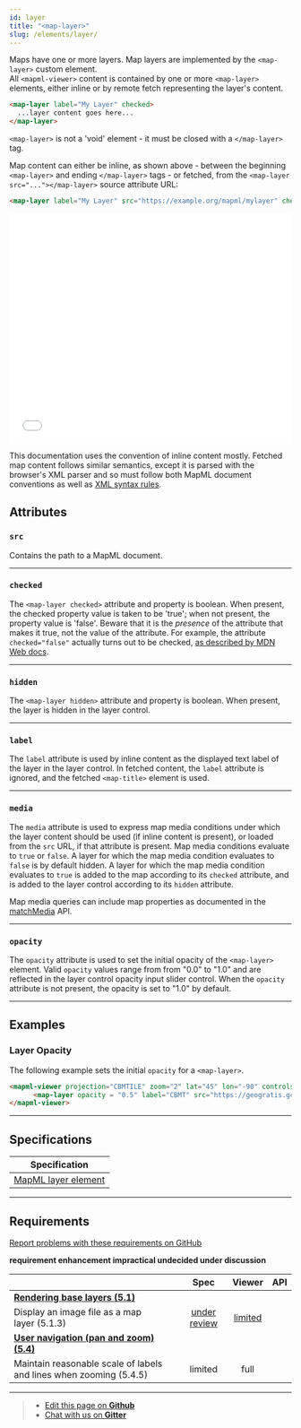 ```yaml
---
id: layer
title: "<map-layer>"
slug: /elements/layer/
---
```


Maps have one or more layers. Map layers are implemented by the `<map-layer>` custom element.  
All `<mapml-viewer>` content is contained by one or more `<map-layer>` elements, either inline or by remote fetch representing the layer's content.

```html
<map-layer label="My Layer" checked>
  ...layer content goes here...
</map-layer>
```

`<map-layer>` is not a 'void' element - it must be closed with a `</map-layer>` tag.

Map content can either be inline, as shown above - between the beginning `<map-layer>` and ending `</map-layer>` tags -
or fetched, from the `<map-layer src="..."></map-layer>` source attribute URL:

```html
<map-layer label="My Layer" src="https://example.org/mapml/mylayer" checked></map-layer>
```

<iframe src="../../../demo/layer-demo/" title="MapML Demo" height="410" width="100%" scrolling="no" frameBorder="0"></iframe>

This documentation uses the convention of inline content mostly.  Fetched map content
follows similar semantics, except it is parsed with the browser's XML parser and
so must follow both MapML document conventions as well as
[XML syntax rules](https://developer.mozilla.org/en-US/docs/Web/XML/XML_introduction).

## Attributes

### `src`

Contains the path to a MapML document.

---

### `checked`

The `<map-layer checked>` attribute and property is boolean. When present,
the checked property value is taken to be 'true'; when not present, the property
value is 'false'.  Beware that it is the _presence_ of the attribute that makes it
true, not the value of the attribute. For example, the attribute `checked="false"`
actually turns out to be checked,
[as described by MDN Web docs](https://developer.mozilla.org/en-US/docs/Web/HTML/Attributes#boolean_attributes).

---

### `hidden`

The `<map-layer hidden>` attribute and property is boolean. When present,
the layer is hidden in the layer control.

---

### `label`

The `label` attribute is used by inline content as the displayed text label of the
layer in the layer control.  In fetched content, the `label` attribute is ignored,
and the fetched `<map-title>` element is used.

---

### `media`

The `media` attribute is used to express map media conditions under which the layer 
content should be used (if inline content is present), or loaded from the `src` URL, 
if that attribute is present.  Map media conditions evaluate to `true` or `false`. 
A layer for which the map media condition evaluates to `false` is by default hidden. 
A layer for which the map media condition evaluates to `true` is added to the map 
according to its `checked` attribute, and is added to the layer control according
to its `hidden` attribute.

Map media queries can include map properties as documented in the [matchMedia](../../api/mapml-viewer-api#matchmedia) API.

---

### `opacity`

The `opacity` attribute is used to set the initial opacity of the `<map-layer>` element.
Valid `opacity` values range from from "0.0" to "1.0" and are reflected in the layer control
opacity input slider control. When the `opacity` attribute is not present, the opacity is set to "1.0" by default.

---

## Examples

### Layer Opacity

The following example sets the initial `opacity` for a `<map-layer>`. 

```html
<mapml-viewer projection="CBMTILE" zoom="2" lat="45" lon="-90" controls>
      <map-layer opacity = "0.5" label="CBMT" src="https://geogratis.gc.ca/mapml/en/cbmtile/cbmt/" checked></map-layer>
</mapml-viewer>
```

---

## Specifications

| Specification                                                |
|--------------------------------------------------------------|
| [MapML layer element](https://maps4html.org/MapML-Specification/spec/#the-layer-element-0) |

---

## Requirements

[Report problems with these requirements on GitHub](https://github.com/Maps4HTML/HTML-Map-Element-UseCases-Requirements/issues/new?title=-SUMMARIZE+THE+PROBLEM-&body=-DESCRIBE+THE+PROBLEM-)

<p><b><span class="requirement">requirement</span>
<span class="enhancement">enhancement</span>
<span class="impractical">impractical</span>
<span class="undecided">undecided</span>
<span class="discussion">under discussion</span></b></p>

|  | Spec | Viewer | API |
|:---------------------------------------------------------------------------------|:------: |:-----: |:---: |
| [**Rendering base layers (5.1)**](https://maps4html.org/HTML-Map-Element-UseCases-Requirements/#map-viewers-capabilities-rendering) |  |  |  |
| <div class="enhancement">Display an image file as a map layer (5.1.3)</div> | [under review](https://github.com/Maps4HTML/MapML-Specification/issues/216) | [limited](https://maps4html.org/experiments/painting/) |  |
| [**User navigation (pan and zoom) (5.4)**](https://maps4html.org/HTML-Map-Element-UseCases-Requirements/#map-viewers-capabilities-user-navigation) |  |  |  |
| <div class="discussion">Maintain reasonable scale of labels and lines when zooming (5.4.5)</div> | limited | full |  |

---

> - [Edit this page on **Github**](https://github.com/Maps4HTML/web-map-doc/edit/main/docs/elements/layer.md)
> - [Chat with us on **Gitter**](https://gitter.im/Maps4HTML/chat)
